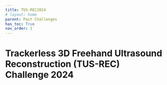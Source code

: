 ```yaml
---
title: TUS-REC2024
# layout: home
parent: Past Challenges
has_toc: True
nav_order: 1
---
```


# Trackerless 3D Freehand Ultrasound Reconstruction (TUS-REC) Challenge 2024

